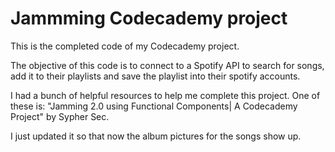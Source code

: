 # Jammming Codecademy project

This is the completed code of my Codecademy project.

The objective of this code is to connect to a Spotify API to search for songs, add it to their playlists and save the playlist into their spotify accounts.

 I had a bunch of helpful resources to help me complete this project. One of these is: "Jamming 2.0 using Functional Components| A Codecademy Project" by Sypher Sec.

I just updated it so that now the album pictures for the songs show up.
